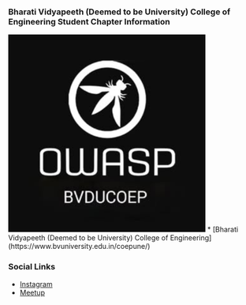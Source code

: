 ### Bharati Vidyapeeth (Deemed to be University) College of Engineering Student Chapter Information
<img width = "400" height = "400" src="assets/Untitled design (2).png"/> 
* [Bharati Vidyapeeth (Deemed to be University) College of Engineering](https://www.bvuniversity.edu.in/coepune/)

### Social Links
* [Instagram](https://www.instagram.com/owasp_bvducoep/)
* [Meetup](https://www.meetup.com/owasp-bharati-vidyapeeth-college-of-engineering-chapter/)


